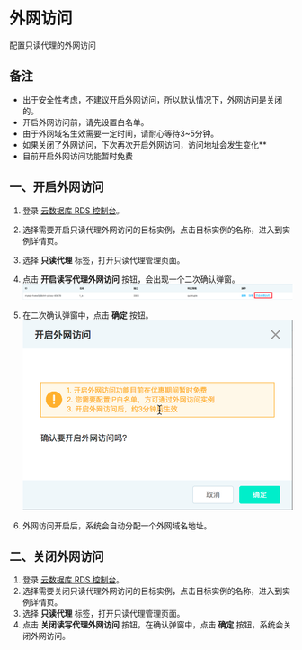 # 外网访问
配置只读代理的外网访问

## 备注
- 出于安全性考虑，不建议开启外网访问，所以默认情况下，外网访问是关闭的。
- 开启外网访问前，请先设置白名单。
- 由于外网域名生效需要一定时间，请耐心等待3~5分钟。
- 如果关闭了外网访问，下次再次开启外网访问，访问地址会发生变化**
- 目前开启外网访问功能暂时免费

## 一、开启外网访问
1. 登录 [云数据库 RDS 控制台](https://rds-console.jdcloud.com/database)。
2. 选择需要开启只读代理外网访问的目标实例，点击目标实例的名称，进入到实例详情页。
3. 选择 **只读代理** 标签，打开只读代理管理页面。
4. 点击 **开启读写代理外网访问** 按钮，会出现一个二次确认弹窗。
![外网访问1](../../../../../image/RDS/Internet-Access-ReadOnlyProxy-default.png)

5. 在二次确认弹窗中，点击 **确定** 按钮。
![外网访问2](../../../../../image/RDS/Internet-Access-ReadOnlyProxy-open.png)

6. 外网访问开启后，系统会自动分配一个外网域名地址。

## 二、关闭外网访问
1. 登录 [云数据库 RDS 控制台](https://rds-console.jdcloud.com/database)。
2. 选择需要关闭只读代理外网访问的目标实例，点击目标实例的名称，进入到实例详情页。
3. 选择 **只读代理** 标签，打开只读代理管理页面。
4. 点击 **关闭读写代理外网访问** 按钮，在确认弹窗中，点击 **确定** 按钮，系统会关闭外网访问。


